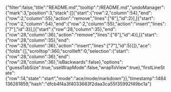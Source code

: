 {"filter":false,"title":"README.md","tooltip":"/README.md","undoManager":{"mark":3,"position":3,"stack":[[{"start":{"row":2,"column":54},"end":{"row":2,"column":55},"action":"remove","lines":["6"],"id":2}],[{"start":{"row":2,"column":54},"end":{"row":2,"column":55},"action":"insert","lines":["7"],"id":3}],[{"start":{"row":28,"column":35},"end":{"row":28,"column":36},"action":"remove","lines":["6"],"id":4}],[{"start":{"row":28,"column":35},"end":{"row":28,"column":36},"action":"insert","lines":["7"],"id":5}]]},"ace":{"folds":[],"scrolltop":360,"scrollleft":0,"selection":{"start":{"row":28,"column":36},"end":{"row":28,"column":36},"isBackwards":false},"options":{"guessTabSize":true,"useWrapMode":false,"wrapToView":true},"firstLineState":{"row":14,"state":"start","mode":"ace/mode/markdown"}},"timestamp":1484136261859,"hash":"dfcb4f4a3f4033683f2daa3ca55f35992f49bc1a"}
